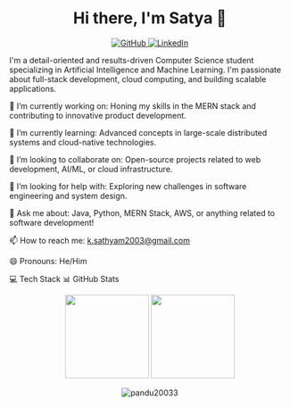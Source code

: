 <h1 align="center">Hi there, I'm Satya 👋</h1>

<p align="center">
<a href="https://www.google.com/search?q=https://github.com/satyalaxminarasimha">
<img src="https://www.google.com/search?q=https://img.shields.io/github/followers/satyalaxminarasimha%3Flabel%3DFollow%26style%3Dsocial" alt="GitHub">
</a>
<a href="https://www.google.com/search?q=https://www.linkedin.com/in/satya2812/">
<img src="https://www.google.com/search?q=https://img.shields.io/badge/LinkedIn-satya2812-blue%3Fstyle%3Dflat%26logo%3Dlinkedin" alt="LinkedIn">
</a>
</p>

I'm a detail-oriented and results-driven Computer Science student specializing in Artificial Intelligence and Machine Learning. I'm passionate about full-stack development, cloud computing, and building scalable applications.

🔭 I’m currently working on: Honing my skills in the MERN stack and contributing to innovative product development.

🌱 I’m currently learning: Advanced concepts in large-scale distributed systems and cloud-native technologies.

👯 I’m looking to collaborate on: Open-source projects related to web development, AI/ML, or cloud infrastructure.

🤔 I’m looking for help with: Exploring new challenges in software engineering and system design.

💬 Ask me about: Java, Python, MERN Stack, AWS, or anything related to software development!

📫 How to reach me: k.sathyam2003@gmail.com

😄 Pronouns: He/Him

💻 Tech Stack
📊 GitHub Stats
<p align="center">
<img height="150em" src="https://www.google.com/search?q=https://github-readme-stats.vercel.app/api%3Fusername%3Dsatyalaxminarasimha%26theme%3Dtokyonight%26show_icons%3Dtrue%26hide_border%3Dtrue%26include_all_commits%3Dtrue" />
<img height="150em" src="https://www.google.com/search?q=https://github-readme-stats.vercel.app/api/top-langs/%3Fusername%3Dsatyalaxminarasimha%26theme%3Dtokyonight%26hide_border%3Dtrue%26layout%3Dcompact" />
</p>
<p align="center">
<img align="center" src="https://www.google.com/search?q=https://github-readme-streak-stats.herokuapp.com/%3Fuser%3Dsatyalaxminarasimha%26theme%3Dtokyonight%26hide_border%3Dtrue" alt="pandu20033" />
</p>
